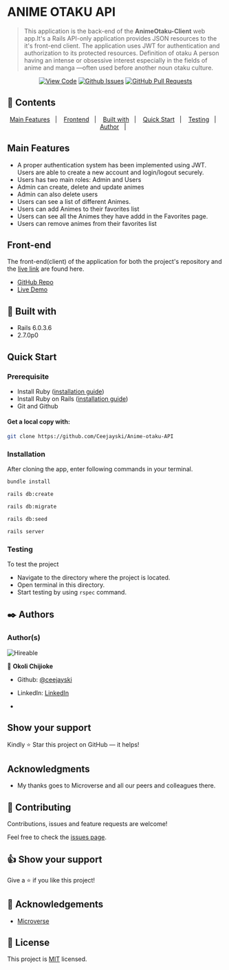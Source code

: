 # ANIME OTAKU API

>This application is the back-end of the **AnimeOtaku-Client** web app.It's a Rails API-only application provides JSON resources to the it's front-end client.
>The application uses JWT for authentication and authorization to its protected resources.
Definition of otaku
A person having an intense or obsessive interest especially in the fields of anime and manga —often used before another noun otaku culture.

<div align="center">

[![View Code](https://img.shields.io/badge/View%20-Code-green)](https://github.com/Ceejayski/Anime-otaku-API)
[![Github Issues](https://img.shields.io/badge/GitHub-Issues-orange)](https://github.com/Ceejayski/Anime-otaku-API/issues)
[![GitHub Pull Requests](https://img.shields.io/badge/GitHub-Pull%20Requests-blue)](https://github.com/Ceejayski/Anime-otaku-API/pulls)

</div>

## 📝 Contents

<p align="center">
<a href="#features">Main Features</a>&nbsp;&nbsp;&nbsp;|&nbsp;&nbsp;&nbsp;
<a href="#frontend">Frontend</a>&nbsp;&nbsp;&nbsp;|&nbsp;&nbsp;&nbsp;
<a href="#with">Built with</a>&nbsp;&nbsp;&nbsp;|&nbsp;&nbsp;&nbsp;
<a href="#qs">Quick Start</a>&nbsp;&nbsp;&nbsp;|&nbsp;&nbsp;&nbsp;
<a href="#testing">Testing</a>&nbsp;&nbsp;&nbsp;|&nbsp;&nbsp;&nbsp;
<a href="#author">Author</a>&nbsp;&nbsp;&nbsp;|&nbsp;&nbsp;&nbsp;
</p>

## Main Features<a name = "features"></a>

- A proper authentication system has been implemented using JWT. Users are able to create a new account and login/logout securely.
- Users has two main roles: Admin and Users
- Admin can create, delete and update animes
- Admin can also delete users 
- Users can see a list of different Animes.
- Users can add Animes to their favorites list
- Users can see all the Animes they have addd in the Favorites page.
- Users can remove animes from their favorites list

## Front-end<a name= "frontend"></a>

The front-end(client) of the application for both the project's repository and the [live link](https://findyourdreamanime.netlify.app) are found here.

- [GitHub Repo](https://github.com/Ceajayski/anime-otaku-client)
- [Live Demo](https://findyourdreamanime.netlify.app/)

## 🔧 Built with<a name = "with"></a>

- Rails 6.0.3.6
- 2.7.0p0

## Quick Start<a name= "qs"></a>

### Prerequisite

- Install Ruby ([installation guide](https://www.ruby-lang.org/en/documentation/installation/))
- Install Ruby on Rails ([installation guide](https://guides.rubyonrails.org/getting_started.html#creating-a-new-rails-project-installing-rails))
- Git and Github

#### Get a local copy with:<br>

```bash
git clone https://github.com/Ceejayski/Anime-otaku-API
```

### Installation

After cloning the app, enter following commands in your terminal.

```bash
bundle install
```

```bash
rails db:create
```

```bash
rails db:migrate
```

```bash
rails db:seed
```

```bash
rails server
```

### Testing <a name= "testing"></a>

To test the project

- Navigate to the directory where the project is located.
- Open terminal in this directory.
- Start testing by using `rspec` command.


## ✒️  Authors <a name = "author"></a>

### Author(s)

![Hireable](https://img.shields.io/badge/HIREABLE-YES-yellowgreen&?style=for-the-badge)

👤 **Okoli Chijioke**

- Github: [@ceejayski](https://github.com/ceejayski)

- LinkedIn: [LinkedIn](https://www.linkedin.com/in/okoli-ceejay/)
- 
## Show your support

Kindly ⭐ Star this project on GitHub — it helps!

## Acknowledgments

- My thanks goes to Microverse and all our peers and colleagues there.

## 🤝 Contributing

Contributions, issues and feature requests are welcome!

Feel free to check the [issues page](https://github.com/Ceajayski/anime-otaku-api/issues).


## 👍 Show your support

Give a ⭐️ if you like this project!

## :clap: Acknowledgements
- [Microverse](https://www.microverse.org/)

## 📝 License

This project is [MIT](./LICENSE) licensed.
